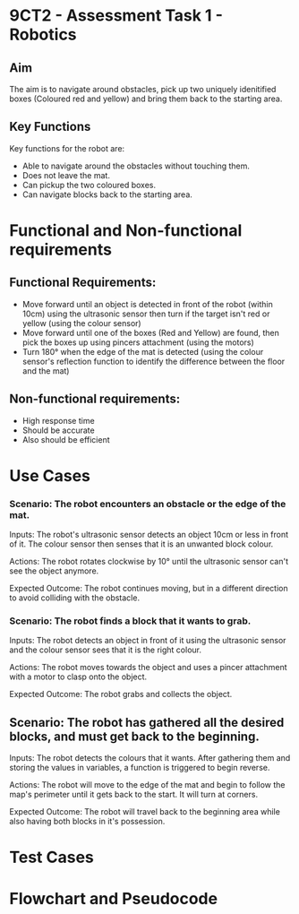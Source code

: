 # 9CT2 - Assessment Task 1 - Robotics

## Aim
The aim is to navigate around obstacles, pick up two uniquely idenitified boxes (Coloured red and yellow) and bring them back to the starting area.

## Key Functions
Key functions for the robot are:
* Able to navigate around the obstacles without touching them.
* Does not leave the mat.
* Can pickup the two coloured boxes.
* Can navigate blocks back to the starting area.

# Functional and Non-functional requirements

## Functional Requirements:
* Move forward until an object is detected in front of the robot (within 10cm) using the ultrasonic sensor then turn if the target isn't red or yellow (using the colour sensor)
* Move forward until one of the boxes (Red and Yellow) are found, then pick the boxes up using pincers attachment (using the motors)
* Turn 180° when the edge of the mat is detected (using the colour sensor's reflection function to identify the difference between the floor and the mat)

## Non-functional requirements:
* High response time
* Should be accurate
* Also should be efficient


# Use Cases
### Scenario: The robot encounters an obstacle or the edge of the mat.
 Inputs: The robot's ultrasonic sensor detects an object 10cm or less in front of it. The colour sensor then senses that it is an unwanted block colour.

 Actions: The robot rotates clockwise by 10° until the ultrasonic sensor can't see the object anymore.

 Expected Outcome: The robot continues moving, but in a different direction to avoid colliding with the obstacle.

### Scenario: The robot finds a block that it wants to grab.
Inputs: The robot detects an object in front of it using the ultrasonic sensor and the colour sensor sees that it is the right colour.

Actions: The robot moves towards the object and uses a pincer attachment with a motor to clasp onto the object.

Expected Outcome: The robot grabs and collects the object.

## Scenario: The robot has gathered all the desired blocks, and must get back to the beginning.
Inputs: The robot detects the colours that it wants. After gathering them and storing the values in variables, a function is triggered to begin reverse.

Actions: The robot will move to the edge of the mat and begin to follow the map's perimeter until it gets back to the start. It will turn at corners.

Expected Outcome: The robot will travel back to the beginning area while also having both blocks in it's possession.
# Test Cases

# Flowchart and Pseudocode